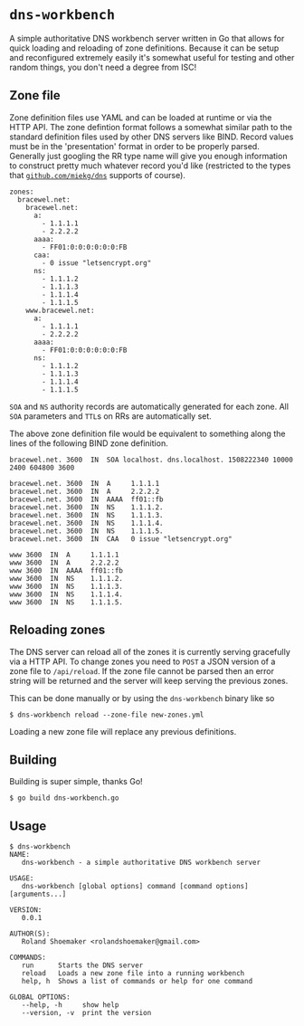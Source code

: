 # `dns-workbench`

A simple authoritative DNS workbench server written in Go that allows for quick loading
and reloading of zone definitions. Because it can be setup and reconfigured extremely
easily it's somewhat useful for testing and other random things, you don't need
a degree from ISC!

## Zone file

Zone definition files use YAML and can be loaded at runtime or via the HTTP API.
The zone defintion format follows a somewhat similar path to the standard definition
files used by other DNS servers like BIND. Record values must be in the 'presentation'
format in order to be properly parsed. Generally just googling the RR type name
will give you enough information to construct pretty much whatever record you'd
like (restricted to the types that [`github.com/miekg/dns`](https://github.com/miekg/dns)
supports of course).

```
zones:
  bracewel.net:
    bracewel.net:
      a:
        - 1.1.1.1
        - 2.2.2.2
      aaaa:
        - FF01:0:0:0:0:0:0:FB
      caa:
        - 0 issue "letsencrypt.org"
      ns:
        - 1.1.1.2
        - 1.1.1.3
        - 1.1.1.4
        - 1.1.1.5
    www.bracewel.net:
      a:
        - 1.1.1.1
        - 2.2.2.2
      aaaa:
        - FF01:0:0:0:0:0:0:FB
      ns:
        - 1.1.1.2
        - 1.1.1.3
        - 1.1.1.4
        - 1.1.1.5
```

`SOA` and `NS` authority records are automatically generated for each zone. All
`SOA` parameters and `TTL`s on RRs are automatically set.

The above zone definition file would be equivalent to something along the lines
of the following BIND zone definition.

```
bracewel.net. 3600  IN  SOA localhost. dns.localhost. 1508222340 10000 2400 604800 3600

bracewel.net. 3600  IN  A     1.1.1.1
bracewel.net. 3600  IN  A     2.2.2.2
bracewel.net. 3600  IN  AAAA  ff01::fb
bracewel.net. 3600  IN  NS    1.1.1.2.
bracewel.net. 3600  IN  NS    1.1.1.3.
bracewel.net. 3600  IN  NS    1.1.1.4.
bracewel.net. 3600  IN  NS    1.1.1.5.
bracewel.net. 3600  IN  CAA   0 issue "letsencrypt.org"

www 3600  IN  A     1.1.1.1
www 3600  IN  A     2.2.2.2
www 3600  IN  AAAA  ff01::fb
www 3600  IN  NS    1.1.1.2.
www 3600  IN  NS    1.1.1.3.
www 3600  IN  NS    1.1.1.4.
www 3600  IN  NS    1.1.1.5.
```

## Reloading zones

The DNS server can reload all of the zones it is currently serving gracefully
via a HTTP API. To change zones you need to `POST` a JSON version of a zone file
to `/api/reload`. If the zone file cannot be parsed then an error string will be
returned and the server will keep serving the previous zones.

This can be done manually or by using the `dns-workbench` binary like so

```
$ dns-workbench reload --zone-file new-zones.yml
```

Loading a new zone file will replace any previous definitions.

## Building

Building is super simple, thanks Go!

```
$ go build dns-workbench.go
```

## Usage

```
$ dns-workbench
NAME:
   dns-workbench - a simple authoritative DNS workbench server

USAGE:
   dns-workbench [global options] command [command options] [arguments...]

VERSION:
   0.0.1

AUTHOR(S):
   Roland Shoemaker <rolandshoemaker@gmail.com>

COMMANDS:
   run      Starts the DNS server
   reload   Loads a new zone file into a running workbench
   help, h  Shows a list of commands or help for one command

GLOBAL OPTIONS:
   --help, -h     show help
   --version, -v  print the version
```
